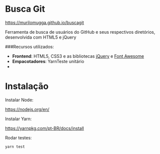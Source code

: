 # Busca Git

https://murilomugga.github.io/buscagit

Ferramenta de busca de usuários do GitHub e seus respectivos diretórios, desenvolvida com HTML5 e jQuery

###Recursos utilizados:
- **Frontend**: HTML5, CSS3 e as bibliotecas [jQuery](https://code.jquery.com/) e [Font Awesome](https://fontawesome.com)
- **Empacotadores**: YarnTeste unitário 
-

# Instalação

Instalar Node:

https://nodejs.org/en/

Instalar Yarn:

https://yarnpkg.com/pt-BR/docs/install

Rodar testes:
```
yarn test
```
